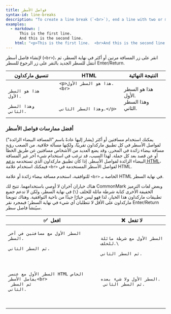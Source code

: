 ```yaml
---
title: فواصل الأسطر
syntax-id: line-breaks
description: "To create a line break (`<br>`), end a line with two or more spaces, and then type return."
examples:
  - markdown: |
      This is the first line.  
      And this is the second line.
    html: "<p>This is the first line.  <br>And this is the second line.</p>"
---
```


لإنشاء فاصل أسطر (`<br>`)، انقر على زر المسافة مرتين أو أكثر في نهاية السطر، ثم انتقل للسطر الجديد بالنقر على زر الرجوع للسطر Enter/Return.

<table class="table table-bordered">
<thead class="thead-light">
<tr>
<th>تنسيق ماركداون</th>
<th>HTML</th>
<th>النتيجة النهائية</th>
</tr>
</thead>
<tbody>
<tr>
<td>
<code class="highlighter-rouge">
هذا هو السطر الأول.&nbsp;<br />
وهذا السطر الثاني.
</code>
</td>
<td>
<code class="highlighter-rouge">&lt;p&gt;هذا هو السطر الأول.&lt;br&gt;<br />

وهذا السطر الثاني.&lt;/p&gt;</code>

</td>
<td>
<p>هذا هو السطر الأول.
<br />
وهذا السطر الثاني.</p>
</td>
</tr>
</tbody>
</table>

### أفضل ممارسات فواصل الأسطر

يمكنك استخدام مسافتين أو أكثر (يشار إليها عادةً باسم "المسافة البيضاء الزائدة") لفواصل الأسطر في كل تطبيق ماركداون تقريبًا، ولكنها مسألة خلافية. من الصعب رؤية مسافة بيضاء زائدة في المحرر، وقد يضع العديد من الأشخاص مسافتين عن طريق الخطأ أو عن قصد بعد كل جملة. لهذا السبب، قد ترغب في استخدام شيء آخر غير المسافة البيضاء الزائدة لفواصل الأسطر. إذا كان تطبيق ماركداون الذي تستخدمه [يدعم HTML](https://guide.dawin.io/basic-syntax/#html)، فيمكنك استخدام علامة `<br>` لفواصل الأسطر المستخدمة في HTML.

للتوافقية، استخدم مسافة بيضاء زائدة أو علامة `<br>` الخاصة بـ HTML في نهاية السطر.

هناك خياران آخران لا أوصي باستخدامهما. تتيح لك CommonMark وبعض لغات الترميز الخفيفة الأخرى كتابة شرطة مائلة للخلف (`\`) في نهاية السطر، ولكن لا تدعم جميع تطبيقات ماركداون هذا الخيار، لذا فهو ليس خيارًا جيدًا من ناحية التوافقية. وهناك تنويعتا ماركداون على الأقل لا تتطلبان أي شيء في نهاية السطر؛ فبمجرد نقر Enter/Return سيُنشأ فاصل سطر.

<table class="table table-bordered">
<thead class="thead-light">
<tr>
  <th>✅&nbsp; افعل</th>
  <th>❌&nbsp; لا تفعل</th>

</tr>
</thead>
<tbody>
<tr>
<td>
<code class="highlighter-rouge">
السطر الأول مع مسافتين في آخر السطر. &nbsp;<br>
ثم السطر الثاني.<br><br>

السطر الأول مع عنصر HTML الخاص بفاصل الأسطر&lt;br&gt;<br>
ثم السطر الثاني.<br><br>
</code>

</td>
<td>
<code class="highlighter-rouge">
السطر الأول مع شرطة مائلة للخلف.\<br>
ثم السطر الثاني.<br><br>

السطر الأول ولا شيء بعده.<br>
ثم السطر الثاني.<br><br>
</code>

</td>
</tr>
</tbody>
</table>
